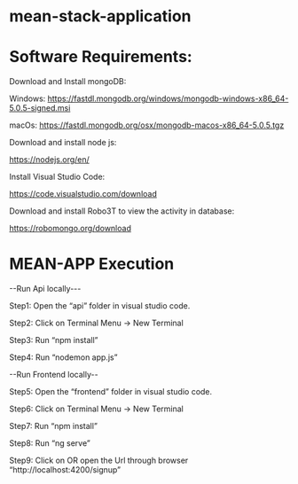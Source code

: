 # mean-stack-application

# Software Requirements:

Download and Install mongoDB: 

Windows: https://fastdl.mongodb.org/windows/mongodb-windows-x86_64-5.0.5-signed.msi

macOs: https://fastdl.mongodb.org/osx/mongodb-macos-x86_64-5.0.5.tgz

Download and install node js:

https://nodejs.org/en/

Install Visual Studio Code:

https://code.visualstudio.com/download

Download and install Robo3T to view the activity in database:

https://robomongo.org/download


# MEAN-APP Execution

--Run Api locally---

Step1: Open the “api” folder in visual studio code.

Step2: Click on Terminal Menu -> New Terminal

Step3: Run “npm install”

Step4: Run “nodemon app.js”

--Run Frontend locally--

Step5: Open the “frontend” folder in visual studio code.

Step6: Click on Terminal Menu -> New Terminal

Step7: Run “npm install”

Step8: Run “ng serve”

Step9: Click on OR open the Url through browser “http://localhost:4200/signup”





